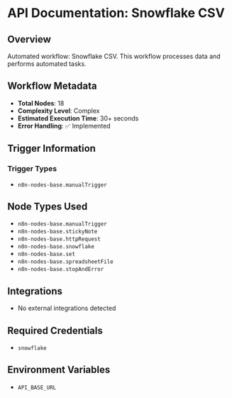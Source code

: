 # API Documentation: Snowflake CSV

## Overview
Automated workflow: Snowflake CSV. This workflow processes data and performs automated tasks.

## Workflow Metadata
- **Total Nodes**: 18
- **Complexity Level**: Complex
- **Estimated Execution Time**: 30+ seconds
- **Error Handling**: ✅ Implemented

## Trigger Information
### Trigger Types
- `n8n-nodes-base.manualTrigger`

## Node Types Used
- `n8n-nodes-base.manualTrigger`
- `n8n-nodes-base.stickyNote`
- `n8n-nodes-base.httpRequest`
- `n8n-nodes-base.snowflake`
- `n8n-nodes-base.set`
- `n8n-nodes-base.spreadsheetFile`
- `n8n-nodes-base.stopAndError`

## Integrations
- No external integrations detected

## Required Credentials
- `snowflake`

## Environment Variables
- `API_BASE_URL`
